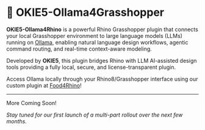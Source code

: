 # 🦙 OKIE5-Ollama4Grasshopper

**OKIE5-Ollama4Rhino** is a powerful Rhino Grasshopper plugin that connects your local Grasshopper environment to large language models (LLMs) running on [Ollama](https://ollama.com), enabling natural language design workflows, agentic command routing, and real-time context-aware modeling.

Developed by **OKIE5**, this plugin bridges Rhino with LLM AI-assisted design tools providing a fully local, secure, and license-transparent plugin.

Access Ollama locally through your Rhino8/Grasshopper interface using our custom plugin at [Food4Rhino](https://www.food4rhino.com)!

---

More Coming Soon!

*Stay tuned for our first launch of a multi-part rollout over the next few months.* 
